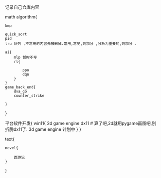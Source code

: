 


记录自己仓库内容

math algorithm{

    kmp

    quick_sort
    pid
    lru 队列 ,不常用的内容先被删掉.常用,常见,则加分 ,分析为重要的,则加分 .

    ai{
        mlp 暂时不写
        rl{

            ppo
            dqn
        }
    }
    game_back_end{
        dva_go
        counter_strike

    }

}

平台软件开发{
    win11{
        2d game engine dx11 # 算了吧,2d就用pygame画图吧,别折腾dx11了.
        3d game engine  计划中
    }
}

text{

    novel{

        西游记
    }
}